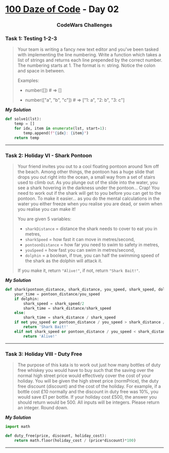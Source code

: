 # [100 Daze of Code](https://github.com/seraph76/100-Daze-of-Code) - Day 02

<div align="center">

### CodeWars Challenges

</div>

### **Task 1: Testing 1-2-3**

> Your team is writing a fancy new text editor and you've been tasked with implementing the line numbering.
> Write a function which takes a list of strings and returns each line prepended by the correct number.
> The numbering starts at 1. The format is n: string. Notice the colon and space in between.
> 
>Examples:
>
> * number([]) # => []
>
> * number(["a", "b", "c"]) # => ["1: a", "2: b", "3: c"]

**_My Solution_**

```python
def solve1(lst):
    temp = []
    for idx, item in enumerate(lst, start=1):
        temp.append(f"{idx}: {item}")
    return temp

```
---

### **Task 2: Holiday VI - Shark Pontoon**

> Your friend invites you out to a cool floating pontoon around 1km off the beach. Among other things, the pontoon has
> a huge slide that drops you out right into the ocean, a small way from a set of stairs used to climb out. 
> As you plunge out of the slide into the water, you see a shark hovering in the darkness under the pontoon... Crap!
> You need to work out if the shark will get to you before you can get to the pontoon. 
> To make it easier... as you do the mental calculations in the water you either freeze when you realise you are dead,
> or swim when you realise you can make it! 
>
> You are given 5 variables:
> * `sharkDistance` = distance the shark needs to cover to eat you in metres, 
> * `sharkSpeed` = how fast it can move in metres/second, 
> * `pontoonDistance` = how far you need to swim to safety in metres,
> * `youSpeed` = how fast you can swim in metres/second,
> * `dolphin` = a boolean, if true, you can half the swimming speed of the shark as the dolphin will attack it. 
>
>If you make it, return `"Alive!"`, if not, return `"Shark Bait!"`.

**_My Solution_**

```python
def shark(pontoon_distance, shark_distance, you_speed, shark_speed, dolphin):
    your_time = pontoon_distance/you_speed
    if dolphin:
        shark_speed = shark_speed/2
        shark_time = shark_distance/shark_speed
    else:
        shark_time = shark_distance / shark_speed
    if not you_speed or pontoon_distance / you_speed > shark_distance / shark_speed:
        return 'Shark Bait!'
    elif not shark_speed or pontoon_distance / you_speed < shark_distance / shark_speed:
        return 'Alive!'
```
---
### **Task 3: Holiday VIII - Duty Free**

> The purpose of this kata is to work out just how many bottles of duty free whiskey you would have to buy such that the
> saving over the normal high street price would effectively cover the cost of your holiday.
> You will be given the high street price (normPrice), the duty free discount (discount) and the cost of the holiday.
> For example, if a bottle cost £10 normally and the discount in duty free was 10%, you would save £1 per bottle. 
> If your holiday cost £500, the answer you should return would be 500.
> All inputs will be integers. Please return an integer. Round down.

**_My Solution_**

```python
import math

def duty_free(price, discount, holiday_cost):
    return math.floor(holiday_cost / (price*discount)*100)
```
---
